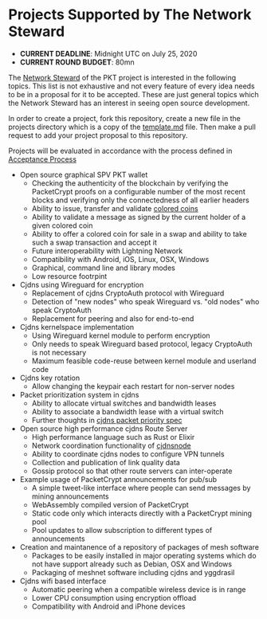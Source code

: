 # Projects Supported by The Network Steward

* **CURRENT DEADLINE**: Midnight UTC on July 25, 2020
* **CURRENT ROUND BUDGET**: 80mn

The [Network Steward](https://pkt-cash.github.io/www.pkt.cash/steward/) of the PKT project is interested in the following topics. This list is not exhaustive and not every feature of every idea needs to be in a proposal for it to be accepted. These are just general topics which the Network Steward has an interest in seeing open source development.

In order to create a project, fork this repository, create a new file in the projects directory which is a copy of the [template.md](https://github.com/pkt-cash/ns-projects/tree/master/projects/template.md) file. Then make a pull request to add your project proposal to this repository.

Projects will be evaluated in accordance with the process defined in [Acceptance Process](https://github.com/pkt-cash/ns-projects/tree/master/acceptance_process.md)

* Open source graphical SPV PKT wallet
  * Checking the authenticity of the blockchain by verifying the PacketCrypt proofs on a configurable number of the most recent blocks and verifying only the connectedness of all earlier headers
  * Ability to issue, transfer and validate [colored coins](https://en.bitcoin.it/wiki/Colored_Coins)
  * Ability to validate a message as signed by the current holder of a given colored coin
  * Ability to offer a colored coin for sale in a swap and ability to take such a swap transaction and accept it
  * Future interoperability with Lightning Network
  * Compatibility with Android, iOS, Linux, OSX, Windows
  * Graphical, command line and library modes
  * Low resource footrpint
* Cjdns using Wireguard for encryption
  * Replacement of cjdns CryptoAuth protocol with Wireguard
  * Detection of "new nodes" who speak Wireguard vs. "old nodes" who speak CryptoAuth
  * Replacement for peering and also for end-to-end
* Cjdns kernelspace implementation
  * Using Wireguard kernel module to perform encryption
  * Only needs to speak Wireguard based protocol, legacy CryptoAuth is not necessary
  * Maximum feasible code-reuse between kernel module and userland code
* Cjdns key rotation
  * Allow changing the keypair each restart for non-server nodes
* Packet prioritization system in cjdns
  * Ability to allocate virtual switches and bandwidth leases
  * Ability to associate a bandwidth lease with a virtual switch
  * Further thoughts in [cjdns packet priority spec](https://cryptpad.fr/code/#/2/code/view/TXyEJbs1UQ9yQWvqPcSRoyhFGMdcQY0FjCOHAcjUzz4/present/)
* Open source high performance cjdns Route Server
  * High performance language such as Rust or Elixir
  * Network coordination functionality of [cjdnsnode](https://github.com/cjdelisle/cjdnsnode)
  * Ability to coordinate cjdns nodes to configure VPN tunnels
  * Collection and publication of link quality data
  * Gossip protocol so that other route servers can inter-operate
* Example usage of PacketCrypt announcements for pub/sub
  * A simple tweet-like interface where people can send messages by mining announcements
  * WebAssembly compiled version of PacketCrypt
  * Static code only which interacts directly with a PacketCrypt mining pool
  * Pool updates to allow subscription to different types of announcements
* Creation and maintanence of a repository of packages of mesh software
  * Packages to be easily installed in major operating systems which do not have support already such as Debian, OSX and Windows
  * Packaging of meshnet software including cjdns and yggdrasil
* Cjdns wifi based interface
  * Automatic peering when a compatible wireless device is in range
  * Lower CPU consumption using encryption offload
  * Compatibility with Android and iPhone devices